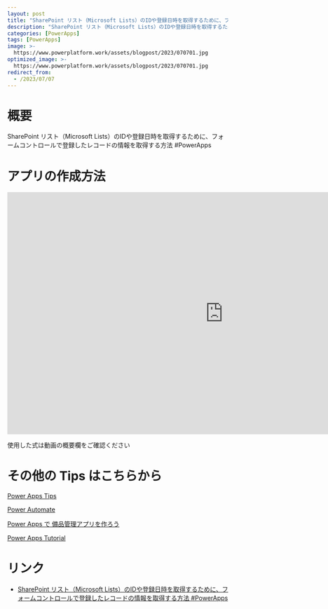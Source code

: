 ```yaml
---
layout: post
title: "SharePoint リスト（Microsoft Lists）のIDや登録日時を取得するために、フォームコントロールで登録したレコードの情報を取得する方法 #PowerApps"
description: "SharePoint リスト（Microsoft Lists）のIDや登録日時を取得するために、フォームコントロールで登録したレコードの情報を取得する方法 #PowerAppsを動画で分かりやすく解説"
categories: [PowerApps]
tags: [PowerApps]
image: >-
  https://www.powerplatform.work/assets/blogpost/2023/070701.jpg
optimized_image: >-
  https://www.powerplatform.work/assets/blogpost/2023/070701.jpg
redirect_from:
  - /2023/07/07
---
```



#  概要

SharePoint リスト（Microsoft Lists）のIDや登録日時を取得するために、フォームコントロールで登録したレコードの情報を取得する方法 #PowerApps


# アプリの作成方法

<iframe width="983" height="553" src="https://www.youtube.com/embed/HM_MO3oQsB0" title="YouTube video player" frameborder="0" allow="accelerometer; autoplay; clipboard-write; encrypted-media; gyroscope; picture-in-picture" allowfullscreen></iframe>


使用した式は動画の概要欄をご確認ください


# その他の Tips はこちらから

[Power Apps Tips](https://www.youtube.com/watch?v=VrAQf3JQ7yM&list=PLVhFi1fb3DqakSLVMn22DDcySXh9jtzi- )


[Power Automate](https://www.youtube.com/watch?v=-YnJYT0ASEM&list=PLVhFi1fb3Dqbzic6GieqnLFgD3aTj-eHA)


[Power Apps で 備品管理アプリを作ろう](https://www.youtube.com/playlist?list=PLVhFi1fb3DqZM3HKb8Hea6XEL96990Fyn)


[Power Apps Tutorial](https://www.youtube.com/playlist?list=PLVhFi1fb3DqalxpL974VvAJvV4iWoSbe_)


# リンク


- [SharePoint リスト（Microsoft Lists）のIDや登録日時を取得するために、フォームコントロールで登録したレコードの情報を取得する方法 #PowerApps](https://www.youtube.com/watch?v=HM_MO3oQsB0)

